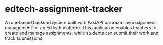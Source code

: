 # edtech-assignment-tracker
A role-based backend system built with FastAPI to streamline assignment management for an EdTech platform. This application enables teachers to create and manage assignments, while students can submit their work and track submissions.
